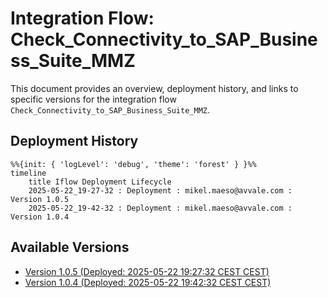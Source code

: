 # Integration Flow: Check_Connectivity_to_SAP_Business_Suite_MMZ

This document provides an overview, deployment history, and links to specific versions for the integration flow `Check_Connectivity_to_SAP_Business_Suite_MMZ`.

## Deployment History
<!-- DEPLOYMENT_TIMELINE_START -->
```mermaid
%%{init: { 'logLevel': 'debug', 'theme': 'forest' } }%%
timeline
    title Iflow Deployment Lifecycle
    2025-05-22_19-27-32 : Deployment : mikel.maeso@avvale.com : Version 1.0.5
    2025-05-22_19-42-32 : Deployment : mikel.maeso@avvale.com : Version 1.0.4
```
<!-- DEPLOYMENT_TIMELINE_END -->

## Available Versions
<!-- VERSION_LINKS_START -->
- [Version 1.0.5 (Deployed: 2025-05-22 19:27:32 CEST CEST)](./1.0.5/readme.md)
- [Version 1.0.4 (Deployed: 2025-05-22 19:42:32 CEST CEST)](./1.0.4/readme.md)
<!-- VERSION_LINKS_END -->